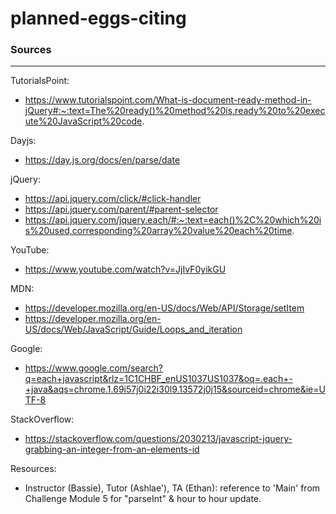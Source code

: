 # planned-eggs-citing











### Sources
***

TutorialsPoint:
- https://www.tutorialspoint.com/What-is-document-ready-method-in-jQuery#:~:text=The%20ready()%20method%20is,ready%20to%20execute%20JavaScript%20code.

Dayjs:
- https://day.js.org/docs/en/parse/date

jQuery:
- https://api.jquery.com/click/#click-handler
- https://api.jquery.com/parent/#parent-selector
- https://api.jquery.com/jquery.each/#:~:text=each()%2C%20which%20is%20used,corresponding%20array%20value%20each%20time.

YouTube: 
- https://www.youtube.com/watch?v=JjIvF0yikGU

MDN:
- https://developer.mozilla.org/en-US/docs/Web/API/Storage/setItem
- https://developer.mozilla.org/en-US/docs/Web/JavaScript/Guide/Loops_and_iteration

Google:
- https://www.google.com/search?q=each+javascript&rlz=1C1CHBF_enUS1037US1037&oq=.each+-+java&aqs=chrome.1.69i57j0i22i30l9.13572j0j15&sourceid=chrome&ie=UTF-8

StackOverflow:
- https://stackoverflow.com/questions/2030213/javascript-jquery-grabbing-an-integer-from-an-elements-id

Resources:
 - Instructor (Bassie), Tutor (Ashlae'), TA (Ethan): reference to 'Main' from Challenge Module 5 for "parseInt" & hour to hour update. 
